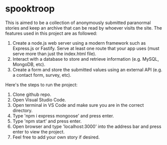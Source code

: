 # spooktroop
This is aimed to be a collection of anonymously submitted paranormal stories and keep an archive that can be read by whoever visits the site. The features used in this project are as followed: 
1. Create a node.js web server using a modern framework such as Express.js or Fastify.  Serve at least one route that your app uses (must serve more than just the index.html file).
2. Interact with a database to store and retrieve information (e.g. MySQL, MongoDB, etc).
3. Create a form and store the submitted values using an external API (e.g. a contact form, survey, etc).

Here's the steps to run the project:
1. Clone github repo.
2. Open Visual Studio Code.
3. Open terminal in VS Code and make sure you are in the correct directory.
4. Type 'npm i express mongoose' and press enter.
5. Type 'npm start' and press enter.
6. Open browser and type 'localhost:3000' into the address bar and press enter to view the project.
7. Feel free to add your own story if desired.
